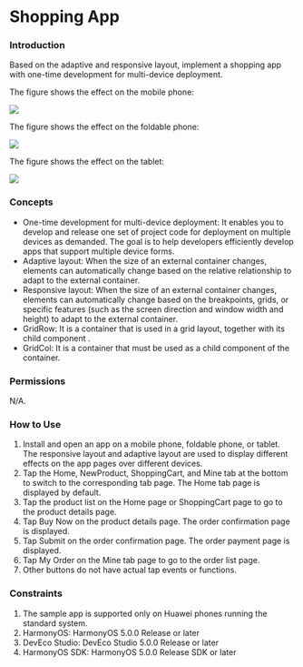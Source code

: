 # Shopping App

### Introduction

Based on the adaptive and responsive layout, implement a shopping app with one-time development for multi-device deployment.

The figure shows the effect on the mobile phone:

![](screenshots/device/phone.en.gif)

The figure shows the effect on the foldable phone:

![](screenshots/device/foldable.en.gif)

The figure shows the effect on the tablet:

![](screenshots/device/tablet.en.gif)

### Concepts

- One-time development for multi-device deployment: It enables you to develop and release one set of project code for deployment on multiple devices as demanded. The goal is to help developers efficiently develop apps that support multiple device forms.
- Adaptive layout: When the size of an external container changes, elements can automatically change based on the relative relationship to adapt to the external container.
- Responsive layout: When the size of an external container changes, elements can automatically change based on the breakpoints, grids, or specific features (such as the screen direction and window width and height) to adapt to the external container.
- GridRow: It is a container that is used in a grid layout, together with its child component **<GridCol>**.
- GridCol: It is a container that must be used as a child component of the **<GridRow>** container.

### Permissions

N/A.

### How to Use

1. Install and open an app on a mobile phone, foldable phone, or tablet. The responsive layout and adaptive layout are used to display different effects on the app pages over different devices.
2. Tap the Home, NewProduct, ShoppingCart, and Mine tab at the bottom to switch to the corresponding tab page. The Home tab page is displayed by default.
3. Tap the product list on the Home page or ShoppingCart page to go to the product details page.
4. Tap Buy Now on the product details page. The order confirmation page is displayed.
5. Tap Submit on the order confirmation page. The order payment page is displayed.
6. Tap My Order on the Mine tab page to go to the order list page.
7. Other buttons do not have actual tap events or functions.

### Constraints

1. The sample app is supported only on Huawei phones running the standard system.
2. HarmonyOS: HarmonyOS 5.0.0 Release or later
3. DevEco Studio: DevEco Studio 5.0.0 Release or later
4. HarmonyOS SDK: HarmonyOS 5.0.0 Release SDK or later
